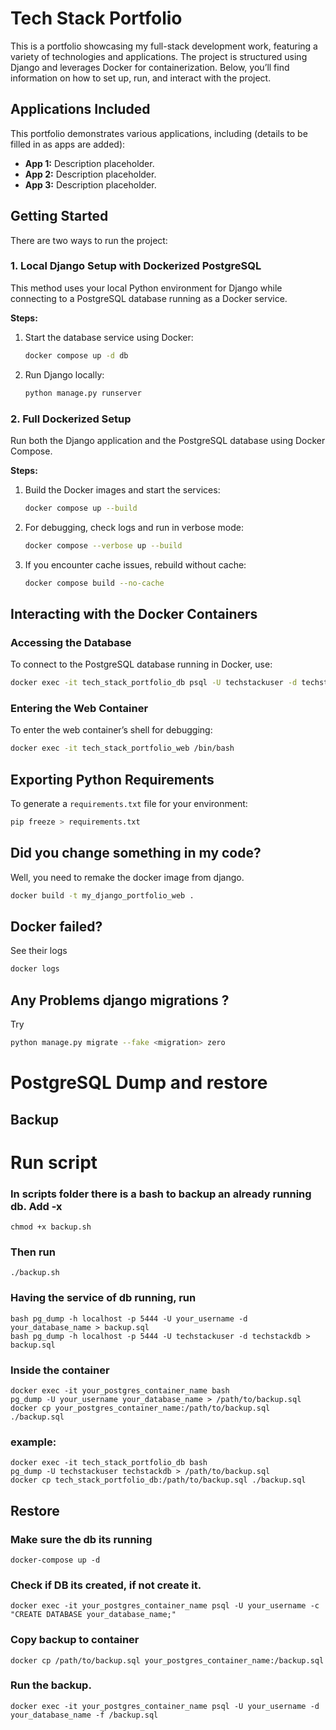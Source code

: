 
# Tech Stack Portfolio

This is a portfolio showcasing my full-stack development work, featuring a variety of technologies and applications.
The project is structured using Django and leverages Docker for containerization.
Below, you’ll find information on how to set up, run, and interact with the project.

## Applications Included
This portfolio demonstrates various applications, including (details to be filled in as apps are added):
- **App 1:** Description placeholder.
- **App 2:** Description placeholder.
- **App 3:** Description placeholder.

## Getting Started

There are two ways to run the project:

### 1. Local Django Setup with Dockerized PostgreSQL
This method uses your local Python environment for Django while connecting to a PostgreSQL database running as a Docker service.

**Steps:**
1. Start the database service using Docker:
   ```bash
   docker compose up -d db
   ```

2. Run Django locally:
   ```bash
   python manage.py runserver
   ```

### 2. Full Dockerized Setup
Run both the Django application and the PostgreSQL database using Docker Compose.

**Steps:**
1. Build the Docker images and start the services:
   ```bash
   docker compose up --build
   ```

2. For debugging, check logs and run in verbose mode:
   ```bash
   docker compose --verbose up --build
   ```

3. If you encounter cache issues, rebuild without cache:
   ```bash
   docker compose build --no-cache
   ```

## Interacting with the Docker Containers

### Accessing the Database
To connect to the PostgreSQL database running in Docker, use:
   ```bash
   docker exec -it tech_stack_portfolio_db psql -U techstackuser -d techstackdb
   ```


### Entering the Web Container
To enter the web container’s shell for debugging:
   ```bash
   docker exec -it tech_stack_portfolio_web /bin/bash
   ```

## Exporting Python Requirements
To generate a `requirements.txt` file for your environment:
   ```bash
   pip freeze > requirements.txt
   ```

## Did you change something in my code?
Well, you need to remake the docker image from django.
   ```bash
   docker build -t my_django_portfolio_web .
   ```

## Docker failed?
See their logs
   ```bash
   docker logs
   ```

## Any Problems django migrations ?
Try
   ```bash
   python manage.py migrate --fake <migration> zero

   ```


# PostgreSQL Dump and restore

## Backup

  # Run script
  ### In scripts folder there is a bash to backup an already running db. Add -x

  ```
  chmod +x backup.sh
  ```

  ### Then run 
  ```
  ./backup.sh 
  ```
   ### Having the service of db running, run 

   ```
   bash pg_dump -h localhost -p 5444 -U your_username -d your_database_name > backup.sql
   bash pg_dump -h localhost -p 5444 -U techstackuser -d techstackdb > backup.sql
   ```

   ### Inside the container

   ```
   docker exec -it your_postgres_container_name bash
   pg_dump -U your_username your_database_name > /path/to/backup.sql
   docker cp your_postgres_container_name:/path/to/backup.sql ./backup.sql
   ```
   
   ### example:

   ```
   docker exec -it tech_stack_portfolio_db bash
   pg_dump -U techstackuser techstackdb > /path/to/backup.sql
   docker cp tech_stack_portfolio_db:/path/to/backup.sql ./backup.sql   
   ```

## Restore
   ### Make sure the db its running
   ```
   docker-compose up -d
   ```
   ### Check if DB its created, if not create it.
   ```
   docker exec -it your_postgres_container_name psql -U your_username -c "CREATE DATABASE your_database_name;"
   ```
   ### Copy backup to container
   ```
   docker cp /path/to/backup.sql your_postgres_container_name:/backup.sql
   ```
   ### Run the backup.
   ```
   docker exec -it your_postgres_container_name psql -U your_username -d your_database_name -f /backup.sql
   ```



